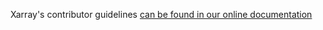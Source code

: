 Xarray's contributor guidelines [can be found in our online documentation](http://docs.xarray.dev/en/stable/contributing.html)
